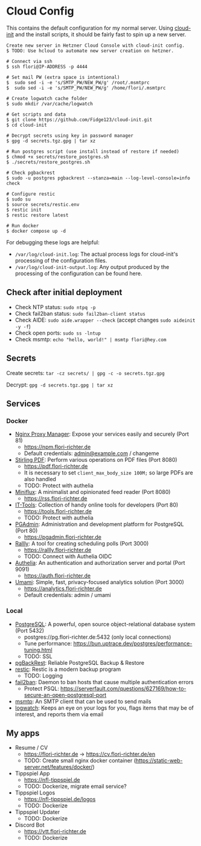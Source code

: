 # Cloud Config

This contains the default configuration for my normal server.
Using [cloud-init](https://cloudinit.readthedocs.io/en/latest/reference/modules.html) and the install scripts, it should be fairly fast to spin up a new server.


``` sh-session
Create new server in Hetzner Cloud Console with cloud-init config.
$ TODO: Use hcloud to automate new server creation on hetzner.

# Connect via ssh
$ ssh flori@IP-ADDRESS -p 4444

# Set mail PW (extra space is intentional)
$  sudo sed -i -e 's/SMTP_PW/NEW_PW/g' /root/.msmtprc
$  sudo sed -i -e 's/SMTP_PW/NEW_PW/g' /home/flori/.msmtprc

# Create logwatch cache folder
$ sudo mkdir /var/cache/logwatch

# Get scripts and data
$ git clone https://github.com/Fidge123/cloud-init.git
$ cd cloud-init

# Decrypt secrets using key in password manager
$ gpg -d secrets.tgz.gpg | tar xz

# Run postgres script (use install instead of restore if needed)
$ chmod +x secrets/restore_postgres.sh
$ ./secrets/restore_postgres.sh

# Check pgbackrest
$ sudo -u postgres pgbackrest --stanza=main --log-level-console=info check

# Configure restic
$ sudo su
$ source secrets/restic.env 
$ restic init
$ restic restore latest

# Run docker
$ docker compose up -d
```

For debugging these logs are helpful:
- `/var/log/cloud-init.log`: The actual process logs for cloud-init's processing of the configuration files.
- `/var/log/cloud-init-output.log`: Any output produced by the processing of the configuration can be found here.

## Check after initial deployment

- Check NTP status: `sudo ntpq -p`
- Check fail2ban status: `sudo fail2ban-client status`
- Check AIDE: `sudo aide.wrapper --check` (accept changes `sudo aideinit -y -f`)
- Check open ports: `sudo ss -lntup`
- Check msmtp: `echo "hello, world!" | msmtp flori@hey.com`

## Secrets

Create secrets: `tar -cz secrets/ | gpg -c -o secrets.tgz.gpg`

Decrypt: `gpg -d secrets.tgz.gpg | tar xz`

## Services

### Docker
- [Nginx Proxy Manager](https://nginxproxymanager.com): Expose your services easily and securely (Port 81)
  - https://npm.flori-richter.de
  - Default credentials: admin@example.com / changeme
- [Stirling PDF](https://github.com/Stirling-Tools/Stirling-PDF): Perform various operations on PDF files (Port 8080)
  - https://pdf.flori-richter.de
  - It is necessary to set `client_max_body_size 100M;` so large PDFs are also handled
  - TODO: Protect with authelia
- [Miniflux](https://miniflux.app): A minimalist and opinionated feed reader (Port 8080)
  - https://rss.flori-richter.de
- [IT-Tools](https://github.com/CorentinTh/it-tools): Collection of handy online tools for developers (Port 80)
  - https://tools.flori-richter.de
  - TODO: Protect with authelia
- [PGAdmin](https://www.pgadmin.org): Administration and development platform for PostgreSQL (Port 80)
  - https://pgadmin.flori-richter.de
- [Rallly](https://support.rallly.co/self-hosting/introduction): A tool for creating scheduling polls (Port 3000)
  - https://rallly.flori-richter.de
  - TODO: Connect with Authelia OIDC
- [Authelia](https://www.authelia.com/): An authentication and authorization server and portal (Port 9091)
  - https://auth.flori-richter.de
- [Umami](https://umami.is/docs): Simple, fast, privacy-focused analytics solution (Port 3000)
  - https://analytics.flori-richter.de
  - Default credentials: admin / umami

### Local
- [PostgreSQL](https://www.postgresql.org): A powerful, open source object-relational database system (Port 5432)
  - postgres://pg.flori-richter.de:5432 (only local connections)
  - Tune performance: https://bun.uptrace.dev/postgres/performance-tuning.html
  - TODO: SSL
- [pgBackRest](https://pgbackrest.org): Reliable PostgreSQL Backup & Restore
- [restic](https://restic.net): Restic is a modern backup program
  - TODO: Logging
- [fail2ban](https://www.fail2ban.org): Daemon to ban hosts that cause multiple authentication errors
  - Protect PSQL: https://serverfault.com/questions/627169/how-to-secure-an-open-postgresql-port
- [msmtp](https://wiki.debian.org/msmtp): An SMTP client that can be used to send mails
- [logwatch](https://ubuntu.com/server/docs/how-to-install-and-configure-logwatch): Keeps an eye on your logs for you, flags items that may be of interest, and reports them via email

## My apps

- Resume / CV
  - https://flori-richter.de -> https://cv.flori-richter.de/en
  - TODO: Create small nginx docker container (https://static-web-server.net/features/docker/)
- Tippspiel App
  - https://nfl-tippspiel.de
  - TODO: Dockerize, migrate email service?
- Tippspiel Logos
  - https://nfl-tippspiel.de/logos
  - TODO: Dockerize
- Tippspiel Updater
  - TODO: Dockerize
- Discord Bot
  - https://vtt.flori-richter.de
  - TODO: Dockerize
